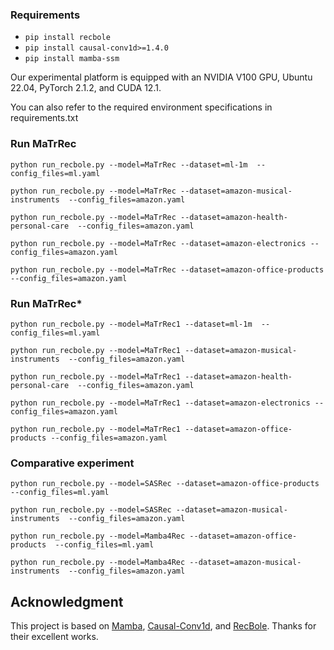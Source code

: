 
### Requirements
  * `pip install recbole`
  * `pip install causal-conv1d>=1.4.0`
  * `pip install mamba-ssm`
  
Our experimental platform is equipped with an NVIDIA V100 GPU, Ubuntu 22.04, PyTorch 2.1.2, and CUDA 12.1.

You can also refer to the required environment specifications in requirements.txt
### Run MaTrRec

```python run_recbole.py --model=MaTrRec --dataset=ml-1m  --config_files=ml.yaml```  

```python run_recbole.py --model=MaTrRec --dataset=amazon-musical-instruments  --config_files=amazon.yaml```  

```python run_recbole.py --model=MaTrRec --dataset=amazon-health-personal-care  --config_files=amazon.yaml```

```python run_recbole.py --model=MaTrRec --dataset=amazon-electronics --config_files=amazon.yaml```

```python run_recbole.py --model=MaTrRec --dataset=amazon-office-products --config_files=amazon.yaml```

### Run MaTrRec*

```python run_recbole.py --model=MaTrRec1 --dataset=ml-1m  --config_files=ml.yaml```

```python run_recbole.py --model=MaTrRec1 --dataset=amazon-musical-instruments  --config_files=amazon.yaml```

```python run_recbole.py --model=MaTrRec1 --dataset=amazon-health-personal-care  --config_files=amazon.yaml```

```python run_recbole.py --model=MaTrRec1 --dataset=amazon-electronics --config_files=amazon.yaml```

```python run_recbole.py --model=MaTrRec1 --dataset=amazon-office-products --config_files=amazon.yaml```

### Comparative experiment

```python run_recbole.py --model=SASRec --dataset=amazon-office-products  --config_files=ml.yaml```

```python run_recbole.py --model=SASRec --dataset=amazon-musical-instruments  --config_files=amazon.yaml```

```python run_recbole.py --model=Mamba4Rec --dataset=amazon-office-products  --config_files=ml.yaml```

```python run_recbole.py --model=Mamba4Rec --dataset=amazon-musical-instruments  --config_files=amazon.yaml```



## Acknowledgment

This project is based on [Mamba](https://github.com/state-spaces/mamba), [Causal-Conv1d](https://github.com/Dao-AILab/causal-conv1d), and [RecBole](https://github.com/RUCAIBox/RecBole). Thanks for their excellent works.
